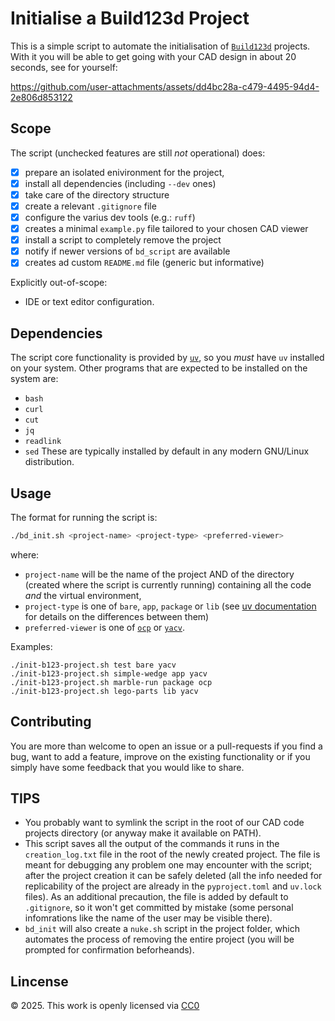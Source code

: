 # Initialise a Build123d Project

This is a simple script to automate the initialisation of [`Build123d`](https://github.com/gumyr/build123d) projects. With it you will be able to get going with your CAD design in about 20 seconds, see for yourself:

https://github.com/user-attachments/assets/dd4bc28a-c479-4495-94d4-2e806d853122


## Scope

The script (unchecked features are still _not_ operational) does:
- [x] prepare an isolated enivironment for the project,
- [x] install all dependencies (including `--dev` ones)
- [x] take care of the directory structure
- [x] create a relevant `.gitignore` file
- [x] configure the varius dev tools (e.g.: `ruff`)
- [x] creates a minimal `example.py` file tailored to your chosen CAD viewer
- [x] install a script to completely remove the project
- [x] notify if newer versions of `bd_script` are available
- [x] creates ad custom `README.md` file (generic but informative)

Explicitly out-of-scope:
- IDE or text editor configuration.

## Dependencies
The script core functionality is provided by [`uv`](https://github.com/astral-sh/uv), so you _must_ have `uv` installed on your system. Other programs that are expected to be installed on the system are:
- `bash`
- `curl`
- `cut`
- `jq`
- `readlink`
- `sed`
These are typically installed by default in any modern GNU/Linux distribution.

## Usage
The format for running the script is:

```bash
./bd_init.sh <project-name> <project-type> <preferred-viewer>
```

where:
- `project-name` will be the name of the project AND of the directory (created where the script is currently running) containing all the code _and_ the virtual environment,
- `project-type` is one of `bare`, `app`, `package` or `lib` (see [uv documentation](https://docs.astral.sh/uv/concepts/projects/init/) for details on the differences between them)
- `preferred-viewer` is one of [`ocp`](https://github.com/bernhard-42/vscode-ocp-cad-viewer) or [`yacv`](https://github.com/yeicor-3d/yet-another-cad-viewer).

Examples:
```
./init-b123-project.sh test bare yacv
./init-b123-project.sh simple-wedge app yacv
./init-b123-project.sh marble-run package ocp
./init-b123-project.sh lego-parts lib yacv
```

## Contributing
You are more than welcome to open an issue or a pull-requests if you find a bug, want to add a feature, improve on the existing functionality or if you simply have some feedback that you would like to share.


## TIPS
- You probably want to symlink the script in the root of our CAD code projects directory (or anyway make it available on PATH).
- This script saves all the output of the commands it runs in the `creation_log.txt` file in the root of the newly created project. The file is meant for debugging any problem one may encounter with the script; after the project creation it can be safely deleted (all the info needed for replicability of the project are already in the `pyproject.toml` and `uv.lock` files). As an additional precaution, the file is added by default to `.gitignore`, so it won't get committed by mistake (some personal infomrations like the name of the user may be visible there).
- `bd_init` will also create a `nuke.sh` script in the project folder, which automates the process of removing the entire project (you will be prompted for confirmation beforheands).

## Lincense
© 2025. This work is openly licensed via [CC0](https://creativecommons.org/publicdomain/zero/1.0/)
